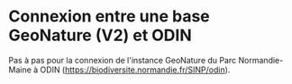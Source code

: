 # Connexion entre une base GeoNature (V2) et ODIN

Pas à pas pour la connexion de l'instance GeoNature du Parc Normandie-Maine à ODIN (https://biodiversite.normandie.fr/SINP/odin).

